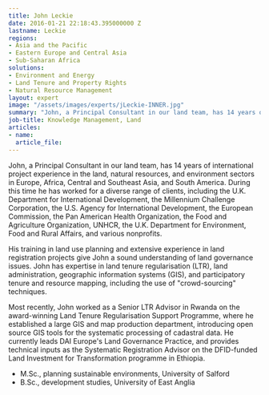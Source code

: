 ```yaml
---
title: John Leckie
date: 2016-01-21 22:18:43.395000000 Z
lastname: Leckie
regions:
- Asia and the Pacific
- Eastern Europe and Central Asia
- Sub-Saharan Africa
solutions:
- Environment and Energy
- Land Tenure and Property Rights
- Natural Resource Management
layout: expert
image: "/assets/images/experts/jLeckie-INNER.jpg"
summary: "John, a Principal Consultant in our land team, has 14 years of international project experience in the land, natural resources, and environment sectors in Europe, Africa, Central and Southeast Asia, and South America."
job-title: Knowledge Management, Land
articles:
- name:
  article_file:
---
```


John, a Principal Consultant in our land team, has 14 years of international project experience in the land, natural resources, and environment sectors in Europe, Africa, Central and Southeast Asia, and South America. During this time he has worked for a diverse range of clients, including the U.K. Department for International Development, the Millennium Challenge Corporation, the U.S. Agency for International Development, the European Commission, the Pan American Health Organization, the Food and Agriculture Organization, UNHCR, the U.K. Department for Environment, Food and Rural Affairs, and various nonprofits.

His training in land use planning and extensive experience in land registration projects give John a sound understanding of land governance issues. John has expertise in land tenure regularisation (LTR), land administration, geographic information systems (GIS), and participatory tenure and resource mapping, including the use of "crowd-sourcing" techniques.

Most recently, John worked as a Senior LTR Advisor in Rwanda on the award-winning Land Tenure Regularisation Support Programme, where he established a large GIS and map production department, introducing open source GIS tools for the systematic processing of cadastral data. He currently leads DAI Europe's Land Governance Practice, and provides technical inputs as the Systematic Registration Advisor on the DFID-funded Land Investment for Transformation programme in Ethiopia.

* M.Sc., planning sustainable environments, University of Salford
* B.Sc., development studies, University of East Anglia
